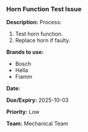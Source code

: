 ### Horn Function Test Issue

**Description:**
Process:
1. Test horn function.
2. Replace horn if faulty.

**Brands to use:**
- Bosch
- Hella
- Fiamm

**Date:**

**Due/Expiry:** 2025-10-03

**Priority:**
Low

**Team:**
Mechanical Team